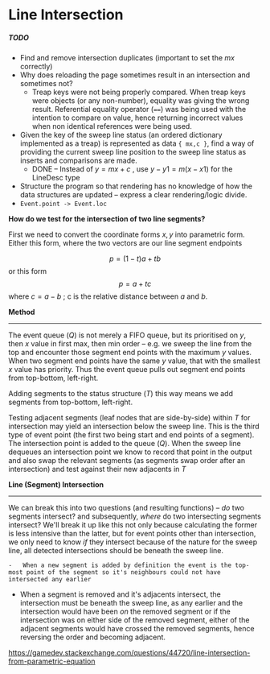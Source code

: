 # Line Intersection



##### TODO

- Find and remove intersection duplicates (important to set the $mx$ correctly)
- Why does reloading the page sometimes result in an intersection and sometimes not?
  - Treap keys were not being properly compared. When treap keys were objects (or any non-number), equality was giving the wrong result. Referential equality operator (`==`) was being used with the intention to compare on value, hence returning incorrect values when non identical references were being used.
- Given the key of the sweep line status (an ordered dictionary implemented as a treap) is represented as data `{ mx,c }`, find a way of providing the current sweep line position to the sweep line status as inserts and comparisons are made.
  - DONE – Instead of $y = mx + c$ , use  $y - y1 = m(x - x1)$ for the LineDesc type
- Structure the program so that rendering has no knowledge of how the data structures are updated – express a clear rendering/logic divide.
- `Event.point -> Event.loc` 



**How do we test for the intersection of two line segments?**

First we need to convert the coordinate forms ${x,y}$ into parametric form. Either this form, where the two vectors are our line segment endpoints

$$
p = (1-t)a + tb
$$
or this form
$$
p = a + tc
$$
where $c = a - b$ ; c is the relative distance between $a$ and $b$.



**Method**

------

The event queue ($Q$) is not merely a FIFO queue, but its prioritised on $y$, then $x$ value in first max, then min order – e.g. we sweep the line from the top and encounter those segment end points with the maximum $y$ values. When two segment end points have the same $y$ value, that with the smallest $x$ value has priority. Thus the event queue pulls out segment end points from top-bottom, left-right.

Adding segments to the status structure ($T$) this way means we add segments from top-bottom, left-right.

Testing adjacent segments (leaf nodes that are side-by-side) within $T$ for intersection may yield an intersection below the sweep line. This is the third type of event point (the first two being start and end points of a segment). The intersection point is added to the queue ($Q$). When the sweep line dequeues an intersection point we know to record that point in the output and also swap the relevant segments (as segments swap order after an intersection) and test against their new adjacents in $T$

**Line (Segment) Intersection**

------

We can break this into two questions (and resulting functions) – *do* two segments intersect? and subsequently, *where* do two intersecting segments intersect? We'll break it up like this not only because calculating the former is less intensive than the latter, but for event points other than intersection, we only need to know *if* they intersect because of the nature for the sweep line, all detected intersections should be beneath the sweep line.

	-	When a new segment is added by definition the event is the top-most point of the segment so it's neighbours could not have intersected any earlier

- When a segment is removed and it's adjacents intersect, the intersection must be beneath the sweep line, as any earlier and the intersection would have been *on* the removed segment or if the intersection was on either side of the removed segment, either of the adjacent segments would have crossed the removed segments, hence reversing the order and becoming adjacent.

https://gamedev.stackexchange.com/questions/44720/line-intersection-from-parametric-equation


